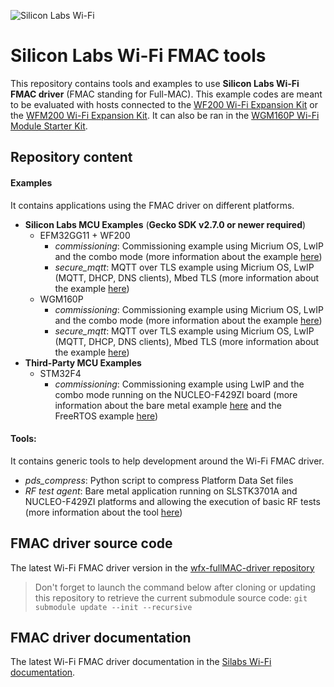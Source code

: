![Silicon Labs Wi-Fi](https://prnewswire2-a.akamaihd.net/p/1893751/sp/189375100/thumbnail/entry_id/1_bxpjsgr1/def_height/400/def_width/400/version/100011/type/1)

# Silicon Labs Wi-Fi FMAC tools

This repository contains tools and examples to use **Silicon Labs Wi-Fi FMAC driver** (FMAC standing for Full-MAC). This example codes are meant to be evaluated with hosts connected to the [WF200 Wi-Fi Expansion Kit](https://www.silabs.com/products/development-tools/wireless/wi-fi/wf200-expansion-kit) or the [WFM200 Wi-Fi Expansion Kit](https://www.silabs.com/products/development-tools/wireless/wi-fi/wfm200-expansion-kit). It can also be ran in the [WGM160P Wi-Fi Module Starter Kit](https://www.silabs.com/products/development-tools/wireless/wi-fi/wgm160p-wifi-module-starter-kit).

## Repository content

#### Examples

It contains applications using the FMAC driver on different platforms.

  * **Silicon Labs MCU Examples** (**Gecko SDK v2.7.0 or newer required**)
    * EFM32GG11 + WF200
      * *commissioning*: Commissioning example using Micrium OS, LwIP and the combo mode (more information about the example [here](./Examples/SiliconLabs/commissioning/SLSTK3701A/README.md))
      * *secure_mqtt*: MQTT over TLS example using Micrium OS, LwIP (MQTT, DHCP, DNS clients), Mbed TLS (more information about the example [here](./Examples/SiliconLabs/secure_mqtt/README.md))
    * WGM160P
      * *commissioning*: Commissioning example using Micrium OS, LwIP and the combo mode (more information about the example [here](./Examples/SiliconLabs/commissioning/WGM160P/README.md))
      * *secure_mqtt*: MQTT over TLS example using Micrium OS, LwIP (MQTT, DHCP, DNS clients), Mbed TLS (more information about the example [here](./Examples/SiliconLabs/secure_mqtt/README.md))
  * **Third-Party MCU Examples**
    * STM32F4
      * *commissioning*: Commissioning example using LwIP and the combo mode running on the NUCLEO-F429ZI board (more information about the bare metal example [here](./Examples/STM32/commissioning/F429ZI_bare_metal/README.md) and the FreeRTOS example [here](./Examples/STM32/commissioning/F429ZI_freertos/README.md))

#### Tools:

It contains generic tools to help development around the Wi-Fi FMAC driver.

  * *pds_compress*: Python script to compress Platform Data Set files
  * *RF test agent*: Bare metal application running on SLSTK3701A and NUCLEO-F429ZI platforms and allowing the execution of basic RF tests (more information about the tool [here](./Tools/RF_test_agent/README.md))

## FMAC driver source code

The latest Wi-Fi FMAC driver version in the [wfx-fullMAC-driver repository](https://github.com/SiliconLabs/wfx-fullMAC-driver)

> Don't forget to launch the command below after cloning or updating this repository to retrieve the current submodule source code:
`git submodule update --init --recursive`

## FMAC driver documentation

The latest Wi-Fi FMAC driver documentation in the [Silabs Wi-Fi documentation](https://docs.silabs.com/wifi/wf200/rtos/latest/index).

